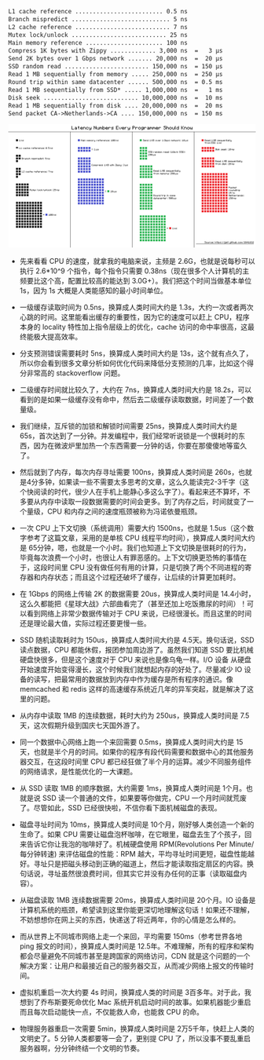 ```
L1 cache reference ......................... 0.5 ns
Branch mispredict ............................ 5 ns
L2 cache reference ........................... 7 ns
Mutex lock/unlock ........................... 25 ns
Main memory reference ...................... 100 ns             
Compress 1K bytes with Zippy ............. 3,000 ns  =   3 µs
Send 2K bytes over 1 Gbps network ....... 20,000 ns  =  20 µs
SSD random read ........................ 150,000 ns  = 150 µs
Read 1 MB sequentially from memory ..... 250,000 ns  = 250 µs
Round trip within same datacenter ...... 500,000 ns  = 0.5 ms
Read 1 MB sequentially from SSD* ..... 1,000,000 ns  =   1 ms
Disk seek ........................... 10,000,000 ns  =  10 ms
Read 1 MB sequentially from disk .... 20,000,000 ns  =  20 ms
Send packet CA->Netherlands->CA .... 150,000,000 ns  = 150 ms
```

![avater](./%E7%A1%AC%E4%BB%B6%E5%BB%B6%E8%BF%9F%E6%97%B6%E9%97%B4.png)


* 先来看看 CPU 的速度，就拿我的电脑来说，主频是 2.6G，也就是说每秒可以执行 2.6*10^9 个指令，每个指令只需要 0.38ns（现在很多个人计算机的主频要比这个高，配置比较高的能达到 3.0G+）。我们把这个时间当做基本单位 1s，因为 1s 大概是人类能感知的最小时间单位。


* 一级缓存读取时间为 0.5ns，换算成人类时间大约是 1.3s，大约一次或者两次心跳的时间。这里能看出缓存的重要性，因为它的速度可以赶上 CPU，程序本身的 locality 特性加上指令层级上的优化，cache 访问的命中率很高，这最终能极大提高效率。

* 分支预测错误需要耗时 5ns，换算成人类时间大约是 13s，这个就有点久了，所以你会看到很多文章分析如何优化代码来降低分支预测的几率，比如这个得分非常高的 stackoverflow 问题。

* 二级缓存时间就比较久了，大约在 7ns，换算成人类时间大约是 18.2s，可以看到的是如果一级缓存没有命中，然后去二级缓存读取数据，时间差了一个数量级。

* 我们继续，互斥锁的加锁和解锁时间需要 25ns，换算成人类时间大约是 65s，首次达到了一分钟。并发编程中，我们经常听说锁是一个很耗时的东西，因为在微波炉里加热一个东西需要一分钟的话，你要在那傻傻地等蛮久了。

* 然后就到了内存，每次内存寻址需要 100ns，换算成人类时间是 260s，也就是4分多钟，如果读一些不需要太多思考的文章，这么久能读完2-3千字（这个快阅读的时代，很少人在手机上能静心多这么字了）。看起来还不算坏，不多要从内存中读取一段数据需要的时间会更多。到了内存之后，时间就变了一个量级，CPU 和内存之间的速度瓶颈被称为冯诺依曼瓶颈。

* 一次 CPU 上下文切换（系统调用）需要大约 1500ns，也就是 1.5us（这个数字参考了这篇文章，采用的是单核 CPU 线程平均时间），换算成人类时间大约是 65分钟，嗯，也就是一个小时。我们也知道上下文切换是很耗时的行为，毕竟每次浪费一个小时，也很让人有罪恶感的。上下文切换更恐怖的事情在于，这段时间里 CPU 没有做任何有用的计算，只是切换了两个不同进程的寄存器和内存状态；而且这个过程还破坏了缓存，让后续的计算更加耗时。

* 在 1Gbps 的网络上传输 2K 的数据需要 20us，换算成人类时间是 14.4小时，这么久都能把《星球大战》六部曲看完了（甚至还加上吃饭撒尿的时间）！可以看到网络上非常少数据传输对于 CPU 来说，已经很漫长。而且这里的时间还是理论最大值，实际过程还要更慢一些。

* SSD 随机读取耗时为 150us，换算成人类时间大约是 4.5天。换句话说，SSD 读点数据，CPU 都能休假，报团参加周边游了。虽然我们知道 SSD 要比机械硬盘快很多，但是这个速度对于 CPU 来说也是像乌龟一样。I/O 设备 从硬盘开始速度开始变得漫长，这个时候我们就想起内存的好处了。尽量减少 IO 设备的读写，把最常用的数据放到内存中作为缓存是所有程序的通识。像 memcached 和 redis 这样的高速缓存系统近几年的异军突起，就是解决了这里的问题。

* 从内存中读取 1MB 的连续数据，耗时大约为 250us，换算成人类时间是 7.5天，这次假期升级到国庆七天国外游了。

* 同一个数据中心网络上跑一个来回需要 0.5ms，换算成人类时间大约是 15天，也就是半个月的时间。如果你的程序有段代码需要和数据中心的其他服务器交互，在这段时间里 CPU 都已经狂做了半个月的运算。减少不同服务组件的网络请求，是性能优化的一大课题。

* 从 SSD 读取 1MB 的顺序数据，大约需要 1ms，换算成人类时间是 1个月。也就是说 SSD 读一个普通的文件，如果要等你做完，CPU 一个月时间就荒废了。尽管如此，SSD 已经很快啦，不信你看下面机械磁盘的表现。

* 磁盘寻址时间为 10ms，换算成人类时间是 10个月，刚好够人类创造一个新的生命了。如果 CPU 需要让磁盘泡杯咖啡，在它眼里，磁盘去生了个孩子，回来告诉它你让我泡的咖啡好了。机械硬盘使用 RPM(Revolutions Per Minute/每分钟转速) 来评估磁盘的性能：RPM 越大，平均寻址时间更短，磁盘性能越好。寻址只是把磁头移动到正确的磁道上，然后才能读取指定扇区的内容。换句话说，寻址虽然很浪费时间，但其实它并没有办任何的正事（读取磁盘内容）。

* 从磁盘读取 1MB 连续数据需要 20ms，换算成人类时间是 20个月。IO 设备是计算机系统的瓶颈，希望读到这里你能更深切地理解这句话！如果还不理解，不妨想想你在网上买的东西，快递送了将近两年，你的心情是怎么样的。

* 而从世界上不同城市网络上走一个来回，平均需要 150ms（参考世界各地 ping 报文的时间），换算成人类时间是 12.5年。不难理解，所有的程序和架构都会尽量避免不同城市甚至是跨国家的网络访问，CDN 就是这个问题的一个解决方案：让用户和最接近自己的服务器交互，从而减少网络上报文的传输时间。

* 虚拟机重启一次大约要 4s 时间，换算成人类的时间是 3百多年。对于此，我想到了乔布斯要死命优化 Mac 系统开机启动时间的故事。如果机器能少重启而且每次启动能快一点，不仅能救人命，也能救 CPU 的命。

* 物理服务器重启一次需要 5min，换算成人类时间是 2万5千年，快赶上人类的文明史了。5 分钟人类都要等一会了，更别提 CPU 了，所以没事不要乱重启服务器啊，分分钟终结一个文明的节奏。


